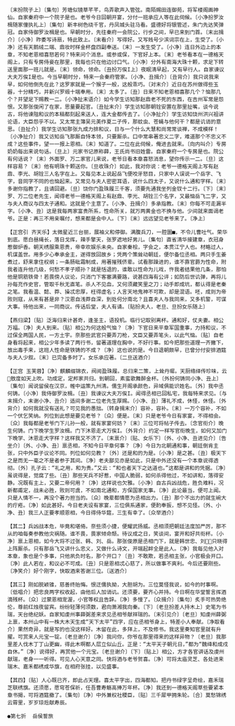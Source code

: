 <!-- { "loadSidebar": true } -->
    〔末扮院子上〕〔集句〕芳塘似镜草芊芊，鸟弄歌声入管弦。南陌赐田连御苑，将军楼阁画神仙。自家秦府中一个院子是也。老爷今日回朝开宴，分付一班承应人等在此伺候。〔小净扮罗汝楫随家僮执礼上〕〔集句〕新丰树色绕千官，丹凤城头驻马看。盛德好将银管述，朱门先达笑弹冠。自家侍御罗汝楫是也。早朝时分，先往秦府一会院公，行步之间，早已来到门首。〔末出揖介〕〔小净〕昨委写诗扇，特此致上。〔末看介〕写得好。又写贱号少滨词宗在上，生受了。〔小净〕还有天鹅绒二端、鼎妆时样金杯盘四副奉送。〔末〕一发生受了。〔小净〕连日外边上的本章，不知老恩相喜怒若何？特来问个消息。或参或保，下官好上本。〔末〕老爷看本在一德格天阁上，只有专房侍妾在那里，我每也只在他边讨口气。〔小净〕分外有南海大珠十颗，求足下转送里面那一班儿就是。〔末〕领命，领命。〔丑扮万俟Ι上〕夜眠清早起，又有早行人。自家谏议大夫万俟Ι是也。今当早朝时分，特来一会秦府管家。〔小净、丑揖介〕〔丑背介〕我只说我来早，如何他倒先在此？这罗家就是一个猴子一般，这般乖巧。〔对末介〕近日在苏州做得些玉器，十分精巧，并新兴罗缎十端奉用。〔末〕太多了。〔丑〕日来不知老恩相喜那几个？恼那几个？并望足下赐教一二。〔小净扯末语介〕如今学生访知那赵鼎老不死的东西，在吉州军常是怨恨。又那张俊闲了在家，思量要起官。〔丑扯末介〕学生访知那朝铨安置在那里扯嘴，谈今说古，将他谏阻和议的本稿都刻起来送人，连大金都传去了。〔小净扯介〕学生访知饶州洪兴祖讲论语，大臣怨乎不以。又太常主簿吴元美作夏二子传，那蚊虫、苍蝇与他何干？都是讥诮的意思。〔丑扯介〕我学生访知那张九成力排和议，日与一个什么大慧和尚常常谈禅，不成模样！〔小净扯介〕我又访知岳飞那厮自恃本领，只要厮杀。口中常串著忠义二字，难道那个不忠义不成？这些事件，望一一报上恩相。〔末〕知道了。二位在此伺候，俺进去就来。〔向内叫介〕专房奶奶每出来说句话。〔旦上〕元家书记原称薛，王氏尚书旧姓雷。自家秦府一个专房是也。院公有何话说？〔末〕外面罗、万二家官儿来说，老爷日看本章喜怒消息，望你传示一二。〔旦〕这样容易？〔末〕他有明珠十颗送你。〔旦收珠介〕如此，我对你说：老爷一德格天阁上写有赵鼎、李光、胡铨三人名字在上。又每见本上说起岳飞便咬牙怒目，只家中人误说一个岳字、飞字，音同字不同的也恼起来。又常见与夫人密密耳语，说什么四太子，又说什么通和字样。〔末〕多谢你指教了，且请回避。〔旦〕饶你门盈珠履三千客，须要先通我坐列金钗十二行。〔下〕〔末〕罗、万二位老先生，闻得老爷一德格天阁上有赵鼎、李光、胡铨三个名字，又最恼岳飞二字，又与夫人商议与四太子通和。这就是个主意了。〔小净、丑揖介〕多承指教。〔末〕你每不可走漏半字。〔小净、丑〕这是我每两家富贵所系，性命所关，就万两黄金也不换与他。少间就来面谒老爷。正是：再三不用亲嘱付，想来都是会中人。〔下〕〔末〕远远望见老爷来了。〔净上〕

    【正宫引 齐天乐】太微星近三台丽，展袖义和停御。满腹兵刀，一腔圜■，不令儿曹吐气。荣华到底。愿白昼绳长，落日戈挥，辣手擎天，张罗遮地好男儿。〔集句〕直省清华接建章，衣冠身惹御炉香。朝天绣服乘恩贵，帝幸欢娱乐未央。自家秦桧，字会之，本贯江宁人也。材略过人，机谋盖世。用多少心奉承金主，遂得放回故乡；凭两个策耸动朝廷，便尔备位丞相。两只手生姜煮过，舒来拿住权纲；一条肠砒霜制成，用著摧残侪辈。试看那躁进的，谁不靠官爵为性命，附我者连升他几级，何愁不孝子顺孙？就是恬退的，谁敢以性命为儿戏，忤我者结果他几条，那怕他是铜筋铁骨！若畏傍人议论，只消门下客塞满要路，说甚四海有公评；如防后世讥弹，再将儿孙每充作史官，管取千秋无直笔。杀人不见血，又何须藏笑里之刀；动手即成坑，都认得是老秦之笔。我看温、懿、莽、操忒忠厚，枉得虚名；人言天地鬼神不可欺，却是混语。呸，成则为帝败则寇，从来有甚是非？汉恩自浅莽自深，到处何分南北？且喜夫人与我同来，又多机警，可谋大事。待他出来，一同商议。传话后堂，夫人有请。〔贴扮夫人，老旦、旦扮女乐随上〕

    【燕归梁】〔贴〕泛海归来计甚奇，逢圣主，语投机。临行记取别离杯。通和好，仗夫妻。相公万福。〔净〕夫人到来。〔贴〕相公为何这般气恼？〔净〕下官日来平章军国重事，力持和议，不过保全两国人民，一方土宇。奈那些武官只要弄刀枪，文臣又要弄笔头，以此气恼。〔贴〕自老身看将起来，相公少年多读了两行书，留著道理在胸中，不好行事。如今把那些道理一齐撇下，放出毒手来，这班人性命是铁铸的不成？〔净〕这也说的是。今日退朝颇早，已曾分付安排酒筵与夫人少叙。〔末〕已完备多时了。女乐承应著。〔二旦送酒介〕

    【正宫 玉芙蓉】〔净〕麒麟缀锦衣，阀阅盈珠履。总归来二策，上耸丹墀。天厨络绎传珍味，云敖度如天上吹。功成定，定邦家共归。到朝回，素蛮歌舞醉金杯。〔外扮何铸同小净、丑上〕〔集句〕闻说留侯在汉京，帷中运策九州清。儒生开阁承颜色，异域俱能识姓名。〔外〕我中丞何铸。〔小净〕我侍御罗汝楫。〔丑〕我谏议大夫万俟Ι。闻得丞相已回私宅，我每特来求见。〔与末揖介，末谢小净、丑介〕适间多谢二位老先生厚赐。〔小净、丑〕薄礼不成，休怪，休怪。〔外背介〕如何我就没有送礼？可见我的愚拙。〔转身揖末介〕容补，容补。〔末〕一万个容补，不如一个伏乞笑纳。列位到此想是要见老爷？〔众〕便是。〔末〕只是老爷今日有家宴，不得相会。〔众〕我每都是老爷门下儿孙一般，就有家宴何妨？〔末〕三位可将帖子传去。〔念官衔介〕晚生何铸。门下晚学生罗汝楫。门下沐恩走犬万俟Ι。〔外背介〕约定一样写官衔晚生，如何又加门下晚学、沐恩走犬字样？这样我又不济了。〔末禀介〕〔贴、女乐下〕〔外、小净、丑进见介〕〔告坐介〕〔外、小净、丑〕禀丞相，不知今日平章何事？〔净〕今日为北朝通和事，朝廷倒肯主张，只中外臣子议论不同。列位如何见教？〔外〕还是和的为是。〔小净〕是之甚。〔丑〕极天下之是而无一毫之不是者参于其间。〔净〕老夫鄙见亦是如此，只是中外还没有一个本章说得透彻。〔外〕孔子云：“礼之用，和为贵。”又云：“和也者天下之达道也。”这都是讲和的凭据。〔净〕虽说得是，觉腐了些。〔丑〕那些天兵不好惹，中国人脆弱，如何杀得他过，不如讲和，落得安静。况既有主上，又要二帝何用？〔净〕这样说也欠雅。〔小净〕自古兵凶战危，胜负难料，况新都甫定，战未必胜，败则可虞，不如南北通和，方保国家无事。〔净〕此论最当，便可上闻。只是人情不一，再没个著力担当的。〔众〕晚辈都情愿为丞相出力。〔丑〕那个不出力的就生碗大的疔疮。〔净〕如此甚好。今日老夫设有家宴，三位俱系通家，便酌奉扳，想不见怪。〔外、小净、丑〕我三人正要孝顺恩相，今日得侍华筵，三生有幸了。〔众举酒介〕

    【其二】兵凶战本危，毕竟和堪倚。奈些须小捷，便耀武扬威。丞相须把朝廷法度加严厉，那不从的咱每奏参教他灾祸随。谁不畏，畏家倾命颓。待议成之日，笑谈间，宴开和好共衔杯。〔小净〕禀上恩相，如今大将不过张、韩、刘、岳。那张俊原是丞相门下，就是韩世忠、刘，只晓得上阵厮杀。只有那岳飞又讲什么忠义，又做什么诗文，开端起衅全是此人。〔净〕我每见他入对本章，象也是个多事，只他夙负时名，那个开口？〔丑〕不敢欺，若丞相主张，小官极会开口。〔净〕此人若在，和议必不可成。〔丑〕只是恩相忒心慈了，所以做事不爽利。今后还要刚些。〔净笑介〕好个刚字，快取酒来答谢三位。〔送酒介〕

    【其三】刚如脱颖锥，慈善终贻悔。恨迂儒执拗，大胆胡为。三位莫怪我说，如今的时事啊。〔低唱介〕把忠良两字权收起，由他后人加诮讥。还须要，要齐心并持。今日啊在华堂誓言挥酒滴残杯。〔众〕过蒙恩相宠渥，小官等权且告辞。〔净〕多慢了。〔众揖介〕〔集句〕炙手可热势绝伦，尊前红烛夜留宾。纷纷轻薄何须数，君向萧湘我向秦。〔下〕〔老旦扮差人持木上〕史笔为书瑞，天台绝纪妖。自家知虔州事薛弼差来求见丞相爷献祥瑞的。〔末引见介〕〔老旦〕知虔州薛弼上禀，本州山中有一株大木天生成“天下太平”四字，应在丞相爷身上，特差小人奉献。〔净取看介〕果然奇异，就是写的也没这样好。木留在此，多拜上，不及修书。我这里奏知官里就有升擢。可赏来人元宝一锭。〔老旦谢介〕〔净〕我问你，你爷在那里得来的这样异物？〔老旦〕我那里差人伐木丁丁山更幽，得此木啊都人层立似山丘。正是：“太平天子朝元日，”都为“魏绛和成戍自休。”〔净〕说得好，再赏他一个元宝。〔老旦谢介〕〔下〕〔贴上〕相公，方才各官讲话及虔州献瑞，老身一一听得。可见人心天意之同。快将酒与老爷贺喜。〔净〕可将太庙灵芝、各处进来瑞木、嘉禾都绣成华旗，在相府张挂，以见盛事。

    【其四】〔贴〕人心既已齐，即此占天理。喜太平字出，四海都知。把丹书绿字呈奇绘，嘉禾瑞芝联绣旗。还须愿，愿穹苍保祈，任吾曹寿觞高捧万年杯。〔净〕我还到一德格天阁草些要紧本章书揭，可将酒筵撤了。〔集句〕〔净〕中外兼权社稷臣，〔贴〕三千犀甲拥朱轮。〔合〕莫愁锦绣云霄里，岁岁琼卮献寿辰。

    ●第七折  岳侯誓旅

